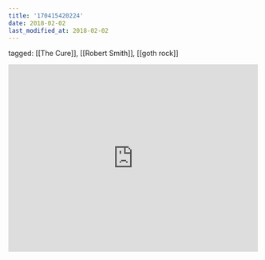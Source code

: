 ```yaml
---
title: '170415420224'
date: 2018-02-02
last_modified_at: 2018-02-02
---
```

tagged: [[The Cure]], [[Robert Smith]], [[goth rock]]
<iframe allow="accelerometer; autoplay; clipboard-write; encrypted-media; gyroscope; picture-in-picture" allowfullscreen="" frameborder="0" height="375" id="youtube_iframe" src="https://www.youtube.com/embed/mGgMZpGYiy8?feature=oembed&amp;enablejsapi=1&amp;origin=https://safe.txmblr.com&amp;wmode=opaque" width="500"></iframe>